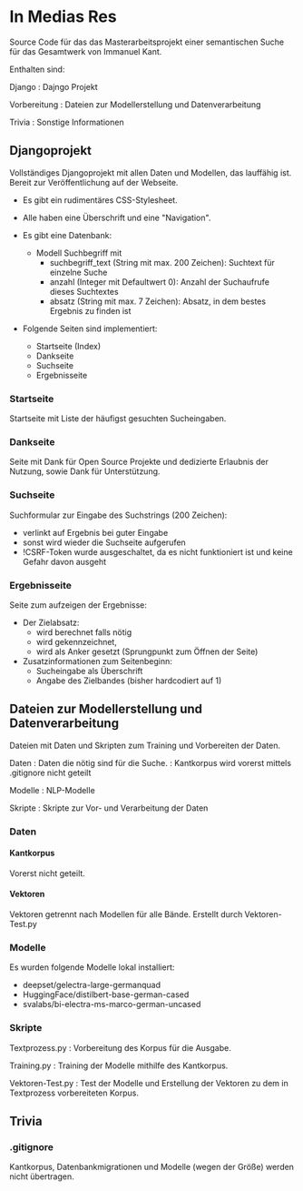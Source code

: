 # In Medias Res
Source Code für das das Masterarbeitsprojekt einer semantischen Suche für das Gesamtwerk von Immanuel Kant.

Enthalten sind:

Django
: Dajngo Projekt

Vorbereitung
: Dateien zur Modellerstellung und Datenverarbeitung

Trivia
: Sonstige Informationen

## Djangoprojekt

Vollständiges Djangoprojekt mit allen Daten und Modellen, das lauffähig ist. Bereit zur Veröffentlichung auf der Webseite. 
- Es gibt ein rudimentäres CSS-Stylesheet.
- Alle haben eine Überschrift und eine "Navigation". 

- Es gibt eine Datenbank:
    - Modell Suchbegriff mit
        - suchbegriff_text (String mit max. 200 Zeichen): Suchtext für einzelne Suche
        - anzahl (Integer mit Defaultwert 0): Anzahl der Suchaufrufe dieses Suchtextes
        - absatz (String mit max. 7 Zeichen): Absatz, in dem bestes Ergebnis zu finden ist

- Folgende Seiten sind implementiert:
    - Startseite (Index)
    - Dankseite
    - Suchseite
    - Ergebnisseite

### Startseite

Startseite mit Liste der häufigst gesuchten Sucheingaben.

### Dankseite

Seite mit Dank für Open Source Projekte und dedizierte Erlaubnis der Nutzung, sowie Dank für Unterstützung.

### Suchseite

Suchformular zur Eingabe des Suchstrings (200 Zeichen):
- verlinkt auf Ergebnis bei guter Eingabe
- sonst wird wieder die Suchseite aufgerufen
- !CSRF-Token wurde ausgeschaltet, da es nicht funktioniert ist und keine Gefahr davon ausgeht

### Ergebnisseite

Seite zum aufzeigen der Ergebnisse:
- Der Zielabsatz:
    - wird berechnet falls nötig
    - wird gekennzeichnet, 
    - wird als Anker gesetzt (Sprungpunkt zum Öffnen der Seite)
- Zusatzinformationen zum Seitenbeginn:
    - Sucheingabe als Überschrift
    - Angabe des Zielbandes (bisher hardcodiert auf 1)

## Dateien zur Modellerstellung und Datenverarbeitung

Dateien mit Daten und Skripten zum Training und Vorbereiten der Daten.

Daten
: Daten die nötig sind für die Suche.
: Kantkorpus wird vorerst mittels .gitignore nicht geteilt

Modelle
: NLP-Modelle

Skripte
: Skripte zur Vor- und Verarbeitung der Daten


### Daten

#### Kantkorpus

Vorerst nicht geteilt.

#### Vektoren

Vektoren getrennt nach Modellen für alle Bände. Erstellt durch Vektoren-Test.py

### Modelle

Es wurden folgende Modelle lokal installiert:
- deepset/gelectra-large-germanquad
- HuggingFace/distilbert-base-german-cased
- svalabs/bi-electra-ms-marco-german-uncased

### Skripte

Textprozess.py
: Vorbereitung des Korpus für die Ausgabe.

Training.py
: Training der Modelle mithilfe des Kantkorpus.

Vektoren-Test.py
: Test der Modelle und Erstellung der Vektoren zu dem in Textprozess vorbereiteten Korpus.

## Trivia

### .gitignore

Kantkorpus, Datenbankmigrationen und Modelle (wegen der Größe) werden nicht übertragen.
